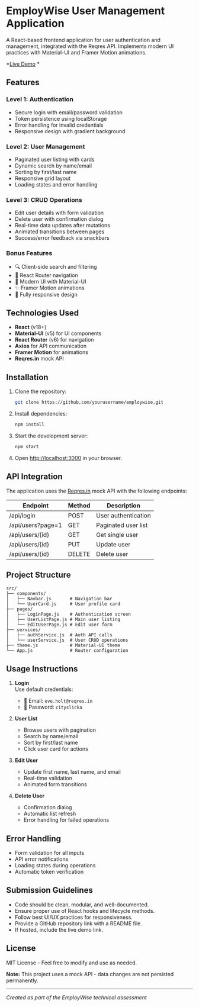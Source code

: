 # EmployWise User Management Application

A React-based frontend application for user authentication and management, integrated with the Reqres API. Implements modern UI practices with Material-UI and Framer Motion animations.

*[Live Demo](https://employwisekrish.netlify.app/) *

## Features

### Level 1: Authentication
- Secure login with email/password validation
- Token persistence using localStorage
- Error handling for invalid credentials
- Responsive design with gradient background

### Level 2: User Management
- Paginated user listing with cards
- Dynamic search by name/email
- Sorting by first/last name
- Responsive grid layout
- Loading states and error handling

### Level 3: CRUD Operations
- Edit user details with form validation
- Delete user with confirmation dialog
- Real-time data updates after mutations
- Animated transitions between pages
- Success/error feedback via snackbars

### Bonus Features
- 🔍 Client-side search and filtering
- 🧭 React Router navigation
- 🎨 Modern UI with Material-UI
- ✨ Framer Motion animations
- 📱 Fully responsive design

## Technologies Used

- **React** (v18+)
- **Material-UI** (v5) for UI components
- **React Router** (v6) for navigation
- **Axios** for API communication
- **Framer Motion** for animations
- **Reqres.in** mock API

## Installation

1. Clone the repository:
   ```bash
   git clone https://github.com/yourusername/employwise.git
   ```

2. Install dependencies:
   ```bash
   npm install
   ```

3. Start the development server:
   ```bash
   npm start
   ```

4. Open [http://localhost:3000](http://localhost:3000) in your browser.

## API Integration

The application uses the [Reqres.in](https://reqres.in) mock API with the following endpoints:

| Endpoint          | Method | Description                 |
|-------------------|--------|-----------------------------|
| /api/login        | POST   | User authentication         |
| /api/users?page=1 | GET    | Paginated user list         |
| /api/users/{id}   | GET    | Get single user             |
| /api/users/{id}   | PUT    | Update user                 |
| /api/users/{id}   | DELETE | Delete user                 |

## Project Structure

```plaintext
src/
├── components/
│   ├── Navbar.js       # Navigation bar
│   └── UserCard.js     # User profile card
├── pages/
│   ├── LoginPage.js    # Authentication screen
│   ├── UserListPage.js # Main user listing
│   └── EditUserPage.js # Edit user form
├── services/
│   ├── authService.js  # Auth API calls
│   └── userService.js  # User CRUD operations
├── theme.js            # Material-UI theme
└── App.js              # Router configuration
```

## Usage Instructions

1. **Login**  
   Use default credentials:
   - 📧 Email: `eve.holt@reqres.in`
   - 🔑 Password: `cityslicka`

2. **User List**  
   - Browse users with pagination  
   - Search by name/email  
   - Sort by first/last name  
   - Click user card for actions  

3. **Edit User**  
   - Update first name, last name, and email  
   - Real-time validation  
   - Animated form transitions  

4. **Delete User**  
   - Confirmation dialog  
   - Automatic list refresh  
   - Error handling for failed operations  

## Error Handling

- Form validation for all inputs
- API error notifications
- Loading states during operations
- Automatic token verification

## Submission Guidelines

- Code should be clean, modular, and well-documented.
- Ensure proper use of React hooks and lifecycle methods.
- Follow best UI/UX practices for responsiveness.
- Provide a GitHub repository link with a README file.
- If hosted, include the live demo link.

## License

MIT License - Feel free to modify and use as needed.

**Note:** This project uses a mock API - data changes are not persisted permanently.

---

*Created as part of the EmployWise technical assessment*



